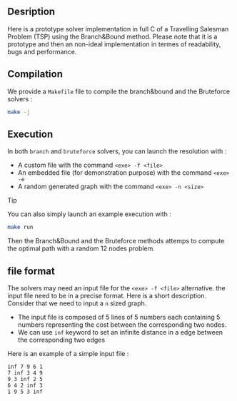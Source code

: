 ## Desription
Here is a prototype solver implementation in full C of a Travelling Salesman Problem (TSP) using the Branch&Bound method. 
Please note that it is a prototype and then an non-ideal implementation in termes of readability, bugs and performance. 

## Compilation
We provide a `Makefile` file to compile the branch&bound and the Bruteforce solvers : 
```bash 
make -j 
```

## Execution
In both `branch` and `bruteforce` solvers, you can launch the resolution with : 

- A custom file with the command `<exe> -f <file>`</li>
- An embedded file (for demonstration purpose) with the command `<exe> -e` </li>
- A random generated graph with the command `<exe> -n <size>`</li>


>[!TIP]
>You can also simply launch an example execution with :
>```bash
>make run
>```
>Then the Branch&Bound and the Bruteforce methods attemps to compute the optimal path with a random 12 nodes problem.

## file format

The solvers may need an input file for the `<exe> -f <file>` alternative. the input file need to be in a precise format. Here is a short description. 
Consider that we need to input a `n` sized graph. 
- The input file is composed of 5 lines of 5 numbers each containing 5 numbers representing the cost between the corresponding two nodes. 
- We can use `inf` keyword to set an infinite distance in a edge between the corresponding two edges

Here is an example of a simple input file : 

```
inf 7 9 6 1
7 inf 3 4 9
9 3 inf 2 5
6 4 2 inf 3
1 9 5 3 inf
```






